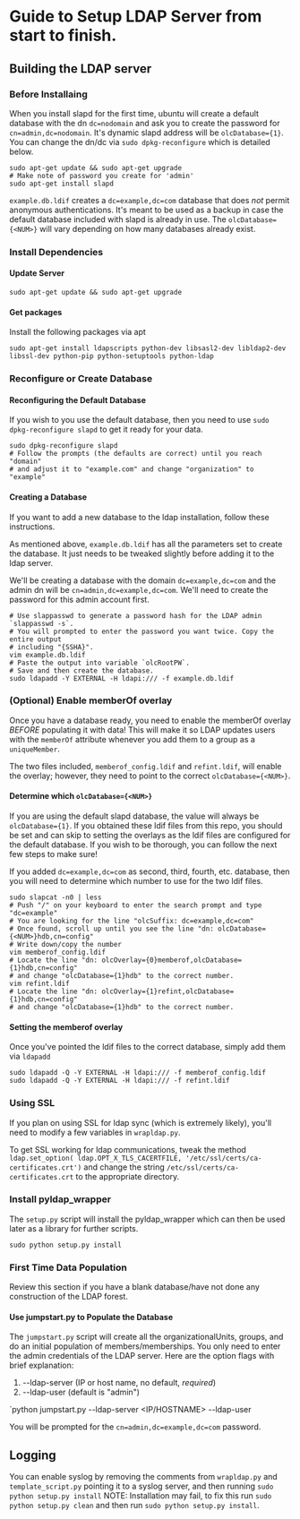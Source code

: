# Guide to Setup LDAP Server from start to finish.

##  Building the LDAP server

### Before Installaing

When you install slapd for the first time, ubuntu will create a default database with the dn `dc=nodomain` and ask you to create the password for `cn=admin,dc=nodomain`. It's dynamic slapd address will be `olcDatabase={1}`. You can change the dn/dc via `sudo dpkg-reconfigure` which is detailed below.


```
sudo apt-get update && sudo apt-get upgrade
# Make note of password you create for 'admin'
sudo apt-get install slapd
```

`example.db.ldif` creates a `dc=example,dc=com` database that does _not_ permit anonymous authentications. It's meant to be used as a backup in case the default database included with slapd is already in use. The `olcDatabase={<NUM>}` will vary depending on how many databases already exist.

### Install Dependencies

#### Update Server

`sudo apt-get update && sudo apt-get upgrade`

#### Get packages
Install the following packages via apt
```
sudo apt-get install ldapscripts python-dev libsasl2-dev libldap2-dev libssl-dev python-pip python-setuptools python-ldap
```

### Reconfigure or Create Database

#### Reconfiguring the Default Database

If you wish to you use the default database, then you need to use `sudo dpkg-reconfigure slapd` to get it ready for your data.

```
sudo dpkg-reconfigure slapd 
# Follow the prompts (the defaults are correct) until you reach "domain"
# and adjust it to "example.com" and change "organization" to "example"
```
#### Creating a Database

If you want to add a new database to the ldap installation, follow these instructions.


As mentioned above, `example.db.ldif` has all the parameters set to create the database. It just needs to be tweaked slightly before adding it to the ldap server.

We'll be creating a database with the domain `dc=example,dc=com` and the admin
dn will be `cn=admin,dc=example,dc=com`. We'll need to create the password for this admin account first. 

```
# Use slappasswd to generate a password hash for the LDAP admin
`slappasswd -s`. 
# You will prompted to enter the password you want twice. Copy the entire output
# including "{SSHA}".
vim example.db.ldif 
# Paste the output into variable `olcRootPW`. 
# Save and then create the database.
sudo ldapadd -Y EXTERNAL -H ldapi:/// -f example.db.ldif
````


### (Optional) Enable memberOf overlay

Once you have a database ready, you need to enable the memberOf overlay _BEFORE_ populating it with data! This will make it so LDAP updates users with the `memberOf` attribute whenever you add them to a group as a `uniqueMember`. 

The two files included, `memberof_config.ldif` and `refint.ldif`, will enable the overlay; however, they need to point to the correct `olcDatabase={<NUM>}`. 

#### Determine which `olcDatabase={<NUM>}`

If you are using the default slapd database, the value will always be `olcDatabase={1}`. If you obtained these ldif files from this repo, you should be set and can skip to setting the overlays as the ldif files are configured for the default database. If you wish to be thorough, you can follow the next few steps to make sure!

If you added `dc=example,dc=com` as second, third, fourth, etc. database, then you will need to determine which number to use for the two ldif files. 

```
sudo slapcat -n0 | less
# Push "/" on your keyboard to enter the search prompt and type "dc=example"
# You are looking for the line "olcSuffix: dc=example,dc=com"
# Once found, scroll up until you see the line "dn: olcDatabase={<NUM>}hdb,cn=config"
# Write down/copy the number
vim memberof_config.ldif
# Locate the line "dn: olcOverlay={0}memberof,olcDatabase={1}hdb,cn=config" 
# and change "olcDatabase={1}hdb" to the correct number.
vim refint.ldif
# Locate the line "dn: olcOverlay={1}refint,olcDatabase={1}hdb,cn=config" 
# and change "olcDatabase={1}hdb" to the correct number.
```

#### Setting the memberof overlay

Once you've pointed the ldif files to the correct database, simply add them via `ldapadd`

```
sudo ldapadd -Q -Y EXTERNAL -H ldapi:/// -f memberof_config.ldif
sudo ldapadd -Q -Y EXTERNAL -H ldapi:/// -f refint.ldif
```

### Using SSL

If you plan on using SSL for ldap sync (which is extremely likely), you'll need to modify a few variables in `wrapldap.py`.


To get SSL working for ldap communications, tweak the method `ldap.set_option( ldap.OPT_X_TLS_CACERTFILE, '/etc/ssl/certs/ca-certificates.crt')` and change the string `/etc/ssl/certs/ca-certificates.crt` to the appropriate directory.


### Install pyldap_wrapper

The `setup.py` script will install the pyldap_wrapper which can then be used later as a library for further scripts.

`sudo python setup.py install`

### First Time Data Population

Review this section if you have a blank database/have not done any construction of the LDAP forest.

#### Use jumpstart.py to Populate the Database

The `jumpstart.py` script will create all the organizationalUnits, groups, and do an initial population of members/memberships. You only need to enter the admin credentials of the LDAP server. Here are the option flags with brief explanation:

1. --ldap-server (IP or host name, no default, *required*)
2. --ldap-user (default is "admin")



`python jumpstart.py --ldap-server <IP/HOSTNAME> --ldap-user <USER> 


You will be prompted for the `cn=admin,dc=example,dc=com` password.


## Logging

You can enable syslog by removing the comments from `wrapldap.py` and `template_script.py` pointing it to a syslog server, and then running `sudo python setup.py install` NOTE: Installation may fail, to fix this run `sudo python setup.py clean` and then run `sudo python setup.py install`. 
